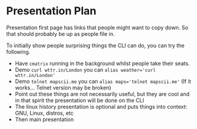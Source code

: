 # Presentation Plan

Presentation first page has links that people might want to copy down. 
So that should probably be up as people file in. 

To initially show people surprising things the CLI can do, you can try the following. 

* Have `cmatrix` running in the background whilst people take their seats. 
* Demo `curl wttr.in/London` you can `alias weather='curl wttr.in/London'`
* Demo `telnet mapscii.me` you can `alias maps='telnet mapscii.me'` (If it works... Telnet version may be broken)
* Point out these things are not necessarily useful, but they are cool and in that spirit the presentation will be done on the CLI
* The linux history presentation is optional and puts things into context: GNU, Linux, distros, etc
* Then main presentation
